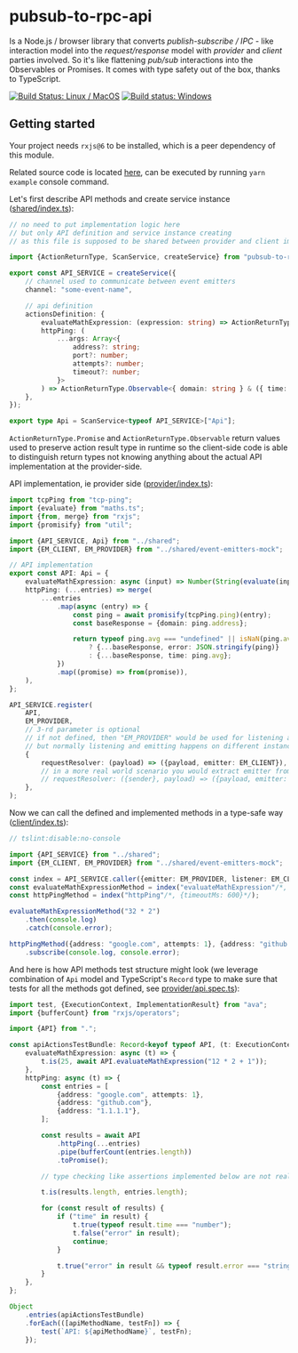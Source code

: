 # pubsub-to-rpc-api

Is a Node.js / browser library that converts _publish-subscribe / IPC_ - like interaction model into the _request/response_ model with _provider_ and _client_ parties involved. So it's like flattening _pub/sub_ interactions into the Observables or Promises. It comes with type safety out of the box, thanks to TypeScript.

[![Build Status: Linux / MacOS](https://travis-ci.org/vladimiry/pubsub-to-rpc-api.svg?branch=master)](https://travis-ci.org/vladimiry/pubsub-to-rpc-api) [![Build status: Windows](https://ci.appveyor.com/api/projects/status/5tk7cwgldmsd5r8n?svg=true)](https://ci.appveyor.com/project/vladimiry/pubsub-to-rpc-api)

## Getting started

Your project needs `rxjs@6` to be installed, which is a peer dependency of this module.

Related source code is located [here](src/example/readme), can be executed by running `yarn example` console command.

Let's first describe API methods and create service instance ([shared/index.ts](src/example/readme/shared/index.ts)):
```typescript
// no need to put implementation logic here
// but only API definition and service instance creating
// as this file is supposed to be shared between provider and client implementations

import {ActionReturnType, ScanService, createService} from "pubsub-to-rpc-api";

export const API_SERVICE = createService({
    // channel used to communicate between event emitters
    channel: "some-event-name",

    // api definition
    actionsDefinition: {
        evaluateMathExpression: (expression: string) => ActionReturnType.Promise<number>(),
        httpPing: (
            ...args: Array<{
                address?: string;
                port?: number;
                attempts?: number;
                timeout?: number;
            }>
        ) => ActionReturnType.Observable<{ domain: string } & ({ time: number } | { error: string })>(),
    },
});

export type Api = ScanService<typeof API_SERVICE>["Api"];
```

`ActionReturnType.Promise` and `ActionReturnType.Observable` return values used to preserve action result type in runtime so the client-side code is able to distinguish return types not knowing anything about the actual API implementation at the provider-side.

API implementation, ie provider side ([provider/index.ts](src/example/readme/provider/index.ts)):
```typescript
import tcpPing from "tcp-ping";
import {evaluate} from "maths.ts";
import {from, merge} from "rxjs";
import {promisify} from "util";

import {API_SERVICE, Api} from "../shared";
import {EM_CLIENT, EM_PROVIDER} from "../shared/event-emitters-mock";

// API implementation
export const API: Api = {
    evaluateMathExpression: async (input) => Number(String(evaluate(input))),
    httpPing: (...entries) => merge(
        ...entries
            .map(async (entry) => {
                const ping = await promisify(tcpPing.ping)(entry);
                const baseResponse = {domain: ping.address};

                return typeof ping.avg === "undefined" || isNaN(ping.avg)
                    ? {...baseResponse, error: JSON.stringify(ping)}
                    : {...baseResponse, time: ping.avg};
            })
            .map((promise) => from(promise)),
    ),
};

API_SERVICE.register(
    API,
    EM_PROVIDER,
    // 3-rd parameter is optional
    // if not defined, then "EM_PROVIDER" would be used for listening and emitting
    // but normally listening and emitting happens on different instances, so specifying separate emitting instance as 3rd parameter
    {
        requestResolver: (payload) => ({payload, emitter: EM_CLIENT}),
        // in a more real world scenario you would extract emitter from the payload, see Electron.js example:
        // requestResolver: ({sender}, payload) => ({payload, emitter: {emit: sender.send.bind(sender)}}),
    },
);
```

Now we can call the defined and implemented methods in a type-safe way ([client/index.ts](src/example/readme/client/index.ts)):
```typescript
// tslint:disable:no-console

import {API_SERVICE} from "../shared";
import {EM_CLIENT, EM_PROVIDER} from "../shared/event-emitters-mock";

const index = API_SERVICE.caller({emitter: EM_PROVIDER, listener: EM_CLIENT});
const evaluateMathExpressionMethod = index("evaluateMathExpression"/*, {timeoutMs: 600}*/);
const httpPingMethod = index("httpPing"/*, {timeoutMs: 600}*/);

evaluateMathExpressionMethod("32 * 2")
    .then(console.log)
    .catch(console.error);

httpPingMethod({address: "google.com", attempts: 1}, {address: "github.com"}, {address: "1.1.1.1"})
    .subscribe(console.log, console.error);
```

And here is how API methods test structure might look (we leverage combination of `Api` model and TypeScript's `Record` type to make sure that tests for all the methods got defined, see [provider/api.spec.ts](src/example/readme/provider/api.spec.ts)):
```typescript
import test, {ExecutionContext, ImplementationResult} from "ava";
import {bufferCount} from "rxjs/operators";

import {API} from ".";

const apiActionsTestBundle: Record<keyof typeof API, (t: ExecutionContext) => ImplementationResult> = {
    evaluateMathExpression: async (t) => {
        t.is(25, await API.evaluateMathExpression("12 * 2 + 1"));
    },
    httpPing: async (t) => {
        const entries = [
            {address: "google.com", attempts: 1},
            {address: "github.com"},
            {address: "1.1.1.1"},
        ];

        const results = await API
            .httpPing(...entries)
            .pipe(bufferCount(entries.length))
            .toPromise();

        // type checking like assertions implemented below are not really needed since TypeScript handles the type checking

        t.is(results.length, entries.length);

        for (const result of results) {
            if ("time" in result) {
                t.true(typeof result.time === "number");
                t.false("error" in result);
                continue;
            }

            t.true("error" in result && typeof result.error === "string");
        }
    },
};

Object
    .entries(apiActionsTestBundle)
    .forEach(([apiMethodName, testFn]) => {
        test(`API: ${apiMethodName}`, testFn);
    });
```
